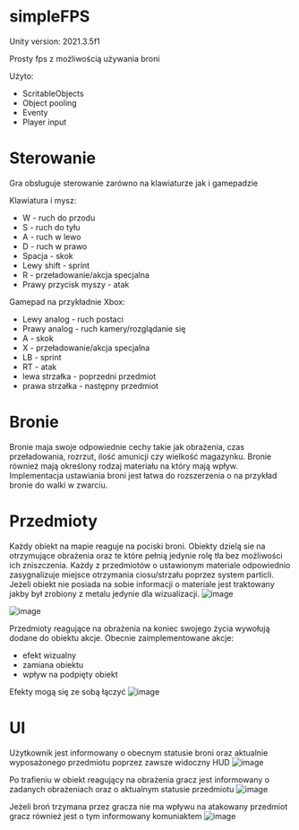 # simpleFPS

Unity version: 2021.3.5f1

Prosty fps z możliwością używania broni

Użyto:
 - ScritableObjects
 - Object pooling
 - Eventy
 - Player input

# Sterowanie
Gra obsługuje sterowanie zarówno na klawiaturze jak i gamepadzie

Klawiatura i mysz:
 - W - ruch do przodu
 - S - ruch do tyłu
 - A - ruch w lewo
 - D - ruch w prawo
 - Spacja - skok
 - Lewy shift - sprint
 - R - przeładowanie/akcja specjalna
 - Prawy przycisk myszy - atak

Gamepad na przykładnie Xbox:
 - Lewy analog - ruch postaci
 - Prawy analog - ruch kamery/rozglądanie się
 - A - skok
 - X - przeładowanie/akcja specjalna
 - LB - sprint
 - RT - atak
 - lewa strzałka - poprzedni przedmiot
 - prawa strzałka - następny przedmiot


# Bronie
Bronie maja swoje odpowiednie cechy takie jak obrażenia, czas przeładowania, rozrzut, ilość amunicji czy wielkość magazynku. Bronie również mają określony rodzaj materiału na który mają wpływ. Implementacja ustawiania broni jest łatwa do rozszerzenia o na przykład bronie do walki w zwarciu.


# Przedmioty
Każdy obiekt na mapie reaguje na pociski broni. Obiekty dzielą sie na otrzymujące obrażenia oraz te które pełnią jedynie rolę tła bez możliwości ich zniszczenia. Każdy z przedmiotów o ustawionym materiale odpowiednio zasygnalizuje miejsce otrzymania ciosu/strzału poprzez system particli. Jeżeli obiekt nie posiada na sobie informacji o materiale jest traktowany jakby był zrobiony z metalu jedynie dla wizualizacji.
![image](https://github.com/Sabekk/simpleFPS/assets/5255050/97dca146-9a5f-4218-80b4-5620b2b7ee8c)

![image](https://github.com/Sabekk/simpleFPS/assets/5255050/451bfeed-6f59-44fc-b1aa-9ded16bcda45)


Przedmioty reagujące na obrażenia na koniec swojego życia wywołują dodane do obiektu akcje.
Obecnie zaimplementowane akcje:
 - efekt wizualny
 - zamiana obiektu
 - wpływ na podpięty obiekt

Efekty mogą się ze sobą łączyć
![image](https://github.com/Sabekk/simpleFPS/assets/5255050/73377536-016b-4e9c-b2a2-7011bb9e5a8b)


# UI

Użytkownik jest informowany o obecnym statusie broni oraz aktualnie wyposażonego przedmiotu poprzez zawsze widoczny HUD
![image](https://github.com/Sabekk/simpleFPS/assets/5255050/ca720106-d962-49f0-a8d0-5716992a87c2)

Po trafieniu w obiekt reagujący na obrażenia gracz jest informowany o zadanych obrażeniach oraz o aktualnym statusie przedmiotu
![image](https://github.com/Sabekk/simpleFPS/assets/5255050/74e3b0cf-303e-4ba3-823d-e86a61932e51)

Jeżeli broń trzymana przez gracza nie ma wpływu na atakowany przedmiot gracz również jest o tym informowany komuniaktem
![image](https://github.com/Sabekk/simpleFPS/assets/5255050/587cf4e8-0417-4eb7-9670-879b7f8220e7)

